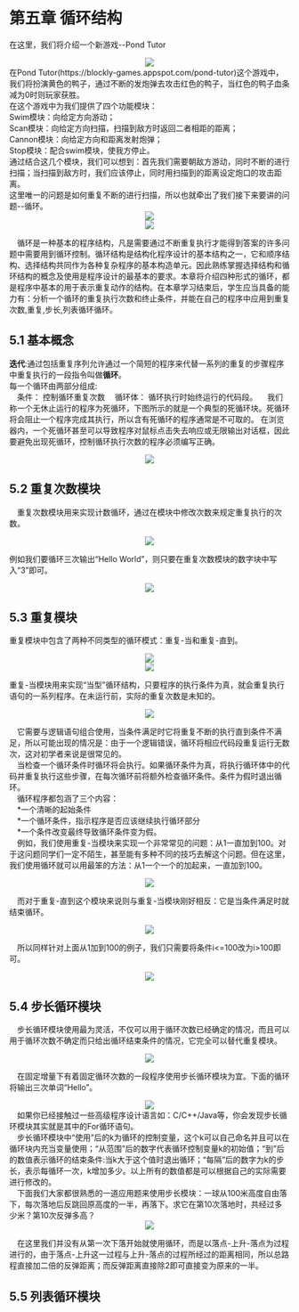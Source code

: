 # 第五章 循环结构
在这里，我们将介绍一个新游戏--Pond Tutor
<center><img src="/assets/p102.png"/></center>
在Pond Tutor(https://blockly-games.appspot.com/pond-tutor)这个游戏中，我们将扮演黄色的鸭子，通过不断的发炮弹去攻击红色的鸭子，当红色的鸭子血条减为0时则玩家获胜。<br>
在这个游戏中为我们提供了四个功能模块：<br>
Swim模块：向给定方向游动；<br>
Scan模块：向给定方向扫描，扫描到敌方时返回二者相距的距离；<br>
Cannon模块：向给定方向和距离发射炮弹；<br>
Stop模块：配合swim模块，使我方停止。<br>
通过结合这几个模块，我们可以想到：首先我们需要朝敌方游动，同时不断的进行扫描；当扫描到敌方时，我们应该停止，同时用扫描到的距离设定炮口的攻击距离。<br>
这里唯一的问题是如何重复不断的进行扫描，所以也就牵出了我们接下来要讲的问题--循环。
<center><img src="/assets/p103.png"/></center>
<center><img src="/assets/p104.png"/></center>

&emsp;循环是一种基本的程序结构，凡是需要通过不断重复执行才能得到答案的许多问题中需要用到循环控制。循环结构是结构化程序设计的基本结构之一，它和顺序结构、选择结构共同作为各种复杂程序的基本构造单元。因此熟练掌握选择结构和循环结构的概念及使用是程序设计的最基本的要求。本章将介绍四种形式的循环，都是程序中基本的用于表示重复动作的结构。在本章学习结束后，学生应当具备的能力有：分析一个循环的重复执行次数和终止条件，并能在自己的程序中应用到重复次数,重复,步长,列表循环循环。
## 5.1 基本概念
<strong>迭代</strong>:通过包括重复序列允许通过一个简短的程序来代替一系列的重复的步骤程序中重复执行的一段指令叫做<strong>循环</strong>。<br>
每一个循环由两部分组成:<br>
&emsp;条件： 控制循环重复次数
&emsp;循环体： 循环执行时始终运行的代码段。
&emsp;我们称一个无休止运行的程序为死循环，下图所示的就是一个典型的死循环块。死循环将会阻止一个程序完成其执行，所以含有死循环的程序通常是不可取的。 在浏览器内，一个死循环甚至可以导致程序对鼠标点击失去响应或无限输出对话框，因此要避免出现死循环，控制循环执行次数的程序必须编写正确。
<center><img src="/assets/p105.png"/></center>

## 5.2 重复次数模块
&emsp;重复次数模块用来实现计数循环，通过在模块中修改次数来规定重复执行的次数。
<center><img src="/assets/p106.png"/></center>

例如我们要循环三次输出“Hello World”，则只要在重复次数模块的数字块中写入“3”即可。
<center><img src="/assets/p107.png"/></center>

## 5.3 重复模块
重复模块中包含了两种不同类型的循环模式：重复-当和重复-直到。
<center><img src="/assets/p108.png"/></center>
<center><img src="/assets/p109.png"/></center>

重复-当模块用来实现“当型”循环结构，只要程序的执行条件为真，就会重复执行语句的一系列程序。在未运行前，实际的重复次数是未知的。
<center><img src="/assets/p110.png"/></center>

&emsp;它需要与逻辑语句组合使用，当条件满足时它将重复不断的执行直到条件不满足，所以可能出现的情况是：由于一个逻辑错误，循环将相应代码段重复运行无数次，这对初学者来说是很常见的。<br>
&emsp;当检查一个循环条件时循环将会执行。如果循环条件为真，将执行循环体中的代码并重复执行这些步骤，在每次循环前将额外检查循环条件。条件为假时退出循环。<br>
&emsp;循环程序都包涵了三个内容：<br>
&emsp;*一个清晰的起始条件<br>
&emsp;*一个循环条件，指示程序是否应该继续执行循环部分<br>
&emsp;*一个条件改变最终导致循环条件变为假。<br>
&emsp;例如，我们使用重复-当模块来实现一个非常常见的问题：从1一直加到100。对于这问题同学们一定不陌生，甚至能有多种不同的技巧去解这个问题。但在这里，我们使用循环就可以用最笨的方法：从1一个一个的加起来，一直加到100。
<center><img src="/assets/p111.png"/></center>

&emsp;而对于重复-直到这个模块来说则与重复-当模块刚好相反：它是当条件满足时就结束循环。
<center><img src="/assets/p112.png"/></center>

&emsp;所以同样针对上面从1加到100的例子，我们只需要将条件i<=100改为i>100即可。
<center><img src="/assets/p113.png"/></center>

## 5.4 步长循环模块
&emsp;步长循环模块使用最为灵活，不仅可以用于循环次数已经确定的情况，而且可以用于循环次数不确定而只给出循环结束条件的情况，它完全可以替代重复模块。
<center><img src="/assets/p114.png"/></center>

&emsp;在固定增量下有着固定循环次数的一段程序使用步长循环模块为宜。下面的循环将输出三次单词“Hello”。
<center><img src="/assets/p115.png"/></center>
&emsp;如果你已经接触过一些高级程序设计语言如：C/C++/Java等，你会发现步长循环模块其实就是其中的For循环语句。<br>
&emsp;步长循环模块中“使用”后的k为循环的控制变量，这个k可以自己命名并且可以在循环块内充当变量使用；“从范围”后的数字代表循环控制变量k的初始值；“到”后的数值表示循环的结束条件:当k大于这个值时退出循环；“每隔”后的数字为k的步长，表示每循环一次，k增加多少。以上所有的数值都是可以根据自己的实际需要进行修改的。<br>
&emsp;下面我们大家都很熟悉的一道应用题来使用步长模块：一球从100米高度自由落下，每次落地后反跳回原高度的一半，再落下。求它在第10次落地时，共经过多少米？第10次反弹多高？
<center><img src="/assets/p116.png"/></center>

&emsp;在这里我们并没有从第一次下落开始就使用循环，而是以落点-上升-落点为过程进行的，由于落点-上升这一过程与上升-落点的过程所经过的距离相同，所以总路程直接加二倍的反弹距离；而反弹距离直接除2即可直接变为原来的一半。

## 5.5 列表循环模块

